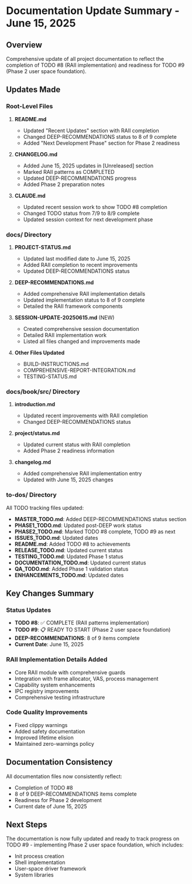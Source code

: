 # Documentation Update Summary - June 15, 2025

## Overview
Comprehensive update of all project documentation to reflect the completion of TODO #8 (RAII implementation) and readiness for TODO #9 (Phase 2 user space foundation).

## Updates Made

### Root-Level Files
1. **README.md**
   - Updated "Recent Updates" section with RAII completion
   - Changed DEEP-RECOMMENDATIONS status to 8 of 9 complete
   - Added "Next Development Phase" section for Phase 2 readiness

2. **CHANGELOG.md**
   - Added June 15, 2025 updates in [Unreleased] section
   - Marked RAII patterns as COMPLETED
   - Updated DEEP-RECOMMENDATIONS progress
   - Added Phase 2 preparation notes

3. **CLAUDE.md**
   - Updated recent session work to show TODO #8 completion
   - Changed TODO status from 7/9 to 8/9 complete
   - Updated session context for next development phase

### docs/ Directory
1. **PROJECT-STATUS.md**
   - Updated last modified date to June 15, 2025
   - Added RAII completion to recent improvements
   - Updated DEEP-RECOMMENDATIONS status

2. **DEEP-RECOMMENDATIONS.md**
   - Added comprehensive RAII implementation details
   - Updated implementation status to 8 of 9 complete
   - Detailed the RAII framework components

3. **SESSION-UPDATE-20250615.md** (NEW)
   - Created comprehensive session documentation
   - Detailed RAII implementation work
   - Listed all files changed and improvements made

4. **Other Files Updated**
   - BUILD-INSTRUCTIONS.md
   - COMPREHENSIVE-REPORT-INTEGRATION.md
   - TESTING-STATUS.md

### docs/book/src/ Directory
1. **introduction.md**
   - Updated recent improvements with RAII completion
   - Changed DEEP-RECOMMENDATIONS status

2. **project/status.md**
   - Updated current status with RAII completion
   - Added Phase 2 readiness information

3. **changelog.md**
   - Added comprehensive RAII implementation entry
   - Updated with June 15, 2025 changes

### to-dos/ Directory
All TODO tracking files updated:
- **MASTER_TODO.md**: Added DEEP-RECOMMENDATIONS status section
- **PHASE1_TODO.md**: Updated post-DEEP work status
- **PHASE2_TODO.md**: Marked TODO #8 complete, TODO #9 as next
- **ISSUES_TODO.md**: Updated dates
- **README.md**: Added TODO #8 to achievements
- **RELEASE_TODO.md**: Updated current status
- **TESTING_TODO.md**: Updated Phase 1 status
- **DOCUMENTATION_TODO.md**: Updated current status
- **QA_TODO.md**: Added Phase 1 validation status
- **ENHANCEMENTS_TODO.md**: Updated dates

## Key Changes Summary

### Status Updates
- **TODO #8**: ✅ COMPLETE (RAII patterns implementation)
- **TODO #9**: 📋 READY TO START (Phase 2 user space foundation)
- **DEEP-RECOMMENDATIONS**: 8 of 9 items complete
- **Current Date**: June 15, 2025

### RAII Implementation Details Added
- Core RAII module with comprehensive guards
- Integration with frame allocator, VAS, process management
- Capability system enhancements
- IPC registry improvements
- Comprehensive testing infrastructure

### Code Quality Improvements
- Fixed clippy warnings
- Added safety documentation
- Improved lifetime elision
- Maintained zero-warnings policy

## Documentation Consistency
All documentation files now consistently reflect:
- Completion of TODO #8
- 8 of 9 DEEP-RECOMMENDATIONS items complete
- Readiness for Phase 2 development
- Current date of June 15, 2025

## Next Steps
The documentation is now fully updated and ready to track progress on TODO #9 - implementing Phase 2 user space foundation, which includes:
- Init process creation
- Shell implementation
- User-space driver framework
- System libraries